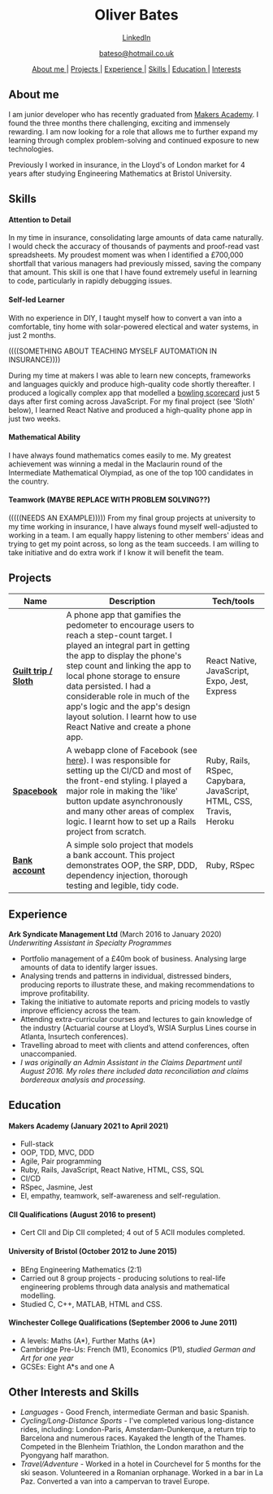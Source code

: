 <h1 align="center">Oliver Bates</h1>

<div align="center">

[LinkedIn](https://www.linkedin.com/in/oliver-bates-89256812a/)

bateso@hotmail.co.uk

[About me ](#about-me) |
[Projects ](#projects) |
[Experience ](#experience) |
[Skills ](#skills) |
[Education ](#education) |
[Interests ](#other-interests-and-skills)

</div>

## About me 

I am junior developer who has recently graduated from [Makers Academy](https://makers.tech). I found the three months there challenging, exciting and immensely rewarding. I am now looking for a role that allows me to further expand my learning through complex problem-solving and continued exposure to new technologies. 

Previously I worked in insurance, in the Lloyd's of London market for 4 years after studying Engineering Mathematics at Bristol University.

<!-- After graduating from Bristol University with a degree in Engineering Mathematics, I spent four years working in insurance as an underwriter in the Lloyd's of London market. The marketplace is well-known for its antiquated technologies and it was there that I really learned of the importance of good tech. 

Automation was an essential skill I taught myself in order to improve accuracies in large amounts of data and save time otherwise spent on needless manual tasks. The satisfaction of seeing the vast improvements that my influence had on my team's work led me to consider a career change. I investigated the growing Insurtech industry and attended several conferences and lectures. I came to the conclusion that I would like to be a part of the tech industry to help modernise and improve other industries.

For the first 3 months of 2021 I was a student at Makers Academy. Here I became fully certain that I'd made the right decision to change career. The three months were challenging, exciting and immensely rewarding. I am now looking for a role that allows me to further expand my learning as much as possible with complex problem-solving and continued exposure to new technologies.  -->


<!-- A sentence about who and what you are. Then a sentence about what you've achieved. And then a sentence about what excites you about tech.  -->

## Skills


#### Attention to Detail

In my time in insurance, consolidating large amounts of data came naturally. I would check the accuracy of thousands of payments and proof-read vast spreadsheets. My proudest moment was when I identified a £700,000 shortfall that various managers had previously missed, saving the company that amount. This skill is one that I have found extremely useful in learning to code, particularly in rapidly debugging issues.     

#### Self-led Learner

With no experience in DIY, I taught myself how to convert a van into a comfortable, tiny home with solar-powered electical and water systems, in just 2 months.

 ((((SOMETHING ABOUT TEACHING MYSELF AUTOMATION IN INSURANCE)))) 
 
 During my time at makers I was able to learn new concepts, frameworks and languages quickly and produce high-quality code shortly thereafter. I produced a logically complex app that modelled a [bowling scorecard](https://github.com/bateso88/bowling-challenge) just 5 days after first coming across JavaScript. For my final project (see 'Sloth' below), I learned React Native and produced a high-quality phone app in just two weeks. 

#### Mathematical Ability

I have always found mathematics comes easily to me. My greatest achievement was winning a medal in the Maclaurin round of the Intermediate Mathematical Olympiad, as one of the top 100 candidates in the country. 

#### Teamwork (MAYBE REPLACE WITH PROBLEM SOLVING??)

(((((NEEDS AN EXAMPLE)))))
From my final group projects at university to my time working in insurance, I have always found myself well-adjusted to working in a team. I am equally happy listening to other members' ideas and trying to get my point across, so long as the team succeeds. I am willing to take initiative and do extra work if I know it will benefit the team.

## Projects

| Name                         | Description       | Tech/tools        |
| ---------------------------- | ----------------- | ----------------- |
| **[Guilt trip / Sloth](https://github.com/bateso88/Guilt_Trip)**            | A phone app that gamifies the pedometer to encourage users to reach a step-count target. I played an integral part in getting the app to display the phone's step count and linking the app to local phone storage to ensure data persisted. I had a considerable role in much of the app's logic and the app's design layout solution. I learnt how to use React Native and create a phone app. | React Native, JavaScript, Expo, Jest, Express |
| **[Spacebook](https://github.com/bateso88/acebook-sholk)**  | A webapp clone of Facebook (see [here](https://fierce-plains-18412.herokuapp.com/)). I was responsible for setting up the CI/CD and most of the front-end styling. I played a major role in making the 'like' button update asynchronously and many other areas of complex logic. I learnt how to set up a Rails project from scratch. | Ruby, Rails, RSpec, Capybara, JavaScript, HTML, CSS, Travis, Heroku               |
| **[Bank account](https://github.com/bateso88/bank-tech-test)** | A simple solo project that models a bank account. This project demonstrates OOP, the SRP, DDD, dependency injection, thorough testing and legible, tidy code.  | Ruby, RSpec          |

## Experience

**Ark Syndicate Management Ltd** (March 2016 to January 2020)  
_Underwriting Assistant in Specialty Programmes_

- Portfolio management of a £40m book of business. Analysing large amounts of data to identify larger issues.
- Analysing trends and patterns in individual, distressed binders, producing reports to illustrate these, and making recommendations to improve profitability.
- Taking the initiative to automate reports and pricing models to vastly improve efficiency across the team.
- Attending extra-curricular courses and lectures to gain knowledge of the industry (Actuarial course at Lloyd’s, WSIA Surplus Lines course in Atlanta, Insurtech conferences).
- Travelling abroad to meet with clients and attend conferences, often unaccompanied.
- _I was originally an Admin Assistant in the Claims Department until August 2016. My roles there included data reconciliation and claims bordereaux analysis and processing._

<!-- **Ark Syndicate Management Ltd** (March 2016 to August 2016)  
_Administrative Assistant in the Claims Department_
- Claims bordereaux analysis and processing.
- Data reconciliation. -->

## Education

#### Makers Academy (January 2021 to April 2021)

- Full-stack
- OOP, TDD, MVC, DDD
- Agile, Pair programming
- Ruby, Rails, JavaScript, React Native, HTML, CSS, SQL
- CI/CD
- RSpec, Jasmine, Jest
- EI, empathy, teamwork, self-awareness and self-regulation.

#### CII Qualifications (August 2016 to present)
- Cert CII and Dip CII completed; 4 out of 5 ACII modules completed.

#### University of Bristol (October 2012 to June 2015)

- BEng Engineering Mathematics (2:1)
- Carried out 8 group projects - producing solutions to real-life engineering problems through data analysis and mathematical modelling.
- Studied C, C++, MATLAB, HTML and CSS.

#### Winchester College Qualifications (September 2006 to June 2011)
- A levels: Maths (A*), Further Maths (A*)
- Cambridge Pre-Us: French (M1), Economics (P1), _studied German and Art for one year_
- GCSEs: Eight A*s and one A

## Other Interests and Skills

- *Languages* - Good French, intermediate German and basic Spanish.
- *Cycling/Long-Distance Sports* - I've completed various long-distance rides, including: London-Paris, Amsterdam-Dunkerque, a return trip to Barcelona and numerous races. Kayaked the length of the Thames. Competed in the Blenheim Triathlon, the London marathon and the Pyongyang half marathon.
- *Travel/Adventure* - Worked in a hotel in Courchevel for 5 months for the ski season. Volunteered in a Romanian orphanage. Worked in a bar in La Paz. Converted a van into a campervan to travel Europe.
